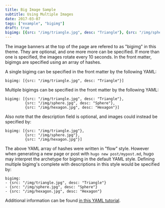 ```yaml
---
title: Big Image Sample
subtitle: Using Multiple Images
date: 2017-03-07
tags: ["example", "bigimg"]
draft: true
bigimg: [{src: "/img/triangle.jpg", desc: "Triangle"}, {src: "/img/sphere.jpg", desc: "Sphere"}, {src: "/img/hexagon.jpg", desc: "Hexagon"}]
---
```


The image banners at the top of the page are refered to as "bigimg" in this theme. They are optional, and one more more can be specified. If more than one is specified, the images rotate every 10 seconds. In the front matter, bigimgs are specified using an array of hashes.

<!--more-->

A single bigimg can be specified in the front matter by the following YAML:
```
bigimg: [{src: "/img/triangle.jpg", desc: "Triangle"}]
```

Multiple bigimgs can be specified in the front matter by the following YAML:
```
bigimg: [{src: "/img/triangle.jpg", desc: "Triangle"}, 
         {src: "/img/sphere.jpg", desc: "Sphere"}, 
         {src: "/img/hexagon.jpg", desc: "Hexagon"}]
```

Also note that the description field is optional, and images could instead be specified by:
```
bigimg: [{src: "/img/triangle.jpg"}, 
         {src: "/img/sphere.jpg"}, 
         {src: "/img/hexagon.jpg"}]
```

The above YAML array of hashes were written in "flow" style. However when generating a new page or post with `hugo new post/mypost.md`, hugo may interpret the archetype for bigimg in the default YAML style. Defining multiple bigimg's complete with descriptions in this style would be specified by:
```
bigimg: 
- {src: "/img/triangle.jpg", desc: "Triangle"}
- {src: "/img/sphere.jpg", desc: "Sphere"}
- {src: "/img/hexagon.jpg", desc: "Hexagon"}
```

Additional information can be found [in this YAML tutorial](https://rhnh.net/2011/01/31/yaml-tutorial/).